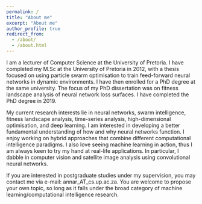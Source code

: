 ```yaml
---
permalink: /
title: "About me"
excerpt: "About me"
author_profile: true
redirect_from: 
  - /about/
  - /about.html
---
```


I am a lecturer of Computer Science at the University of Pretoria. I have completed my M.Sc at the University of Pretoria in 2012, with a thesis focused on using particle swarm optimisation to train feed-forward neural networks in dynamic environments. I have then enrolled for a PhD degree at the same university. The focus of my PhD dissertation was on fitness landscape analysis of neural network loss surfaces. I have completed the PhD degree in 2019.

My current research interests lie in neural networks, swarm intelligence, fitness landscape analysis, time-series analysis, high-dimensional optimisation, and deep learning. I am interested in developing a better fundamental understanding of how and why neural networks function. I enjoy working on hybrid approaches that combine different computational intelligence paradigms. I also love seeing machine learning in action, thus I am always keen to try my hand at real-life applications. In particular, I dabble in computer vision and satellite image analysis using convolutional neural networks.

If you are interested in postgraduate studies under my supervision, you may contact me via e-mail: annar_AT_cs.up.ac.za. You are welcome to propose your own topic, so long as it falls under the broad category of machine learning/computational intelligence research.
